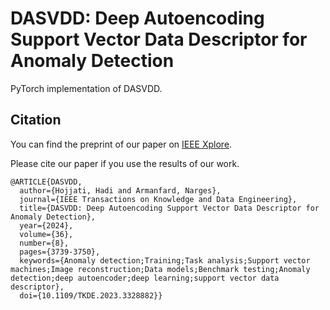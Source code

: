 # DASVDD: Deep Autoencoding Support Vector Data Descriptor for Anomaly Detection

PyTorch implementation of DASVDD.


## Citation

You can find the preprint of our paper on [IEEE Xplore](https://ieeexplore.ieee.org/abstract/document/10314785).

Please cite our paper if you use the results of our work.

```
@ARTICLE{DASVDD,
  author={Hojjati, Hadi and Armanfard, Narges},
  journal={IEEE Transactions on Knowledge and Data Engineering}, 
  title={DASVDD: Deep Autoencoding Support Vector Data Descriptor for Anomaly Detection}, 
  year={2024},
  volume={36},
  number={8},
  pages={3739-3750},
  keywords={Anomaly detection;Training;Task analysis;Support vector machines;Image reconstruction;Data models;Benchmark testing;Anomaly detection;deep autoencoder;deep learning;support vector data descriptor},
  doi={10.1109/TKDE.2023.3328882}}

```
